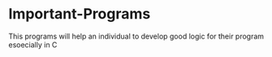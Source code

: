 # Important-Programs
This programs will help an individual to develop good logic for their program esoecially in C
